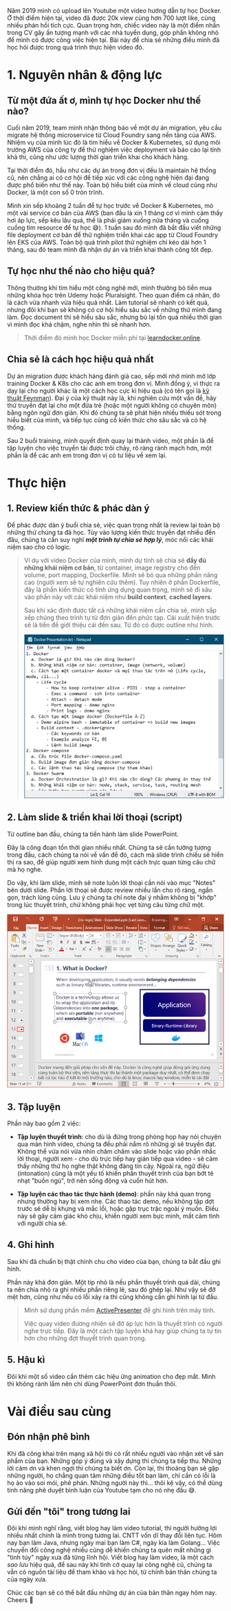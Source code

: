Năm 2019 mình có upload lên Youtube một video hướng dẫn tự học Docker. Ở thời điểm hiện tại, video đã được 20k view cùng hơn 700 lượt like, cùng nhiều phản hồi tích cực. Quan trọng hơn, chiếc video này là một điểm nhấn trong CV gây ấn tượng mạnh với các nhà tuyển dụng, góp phần không nhỏ để mình có được công việc hiện tại. Bài này để chia sẻ những điều mình đã học hỏi được trong quá trình thực hiện video đó.

# 1. Nguyên nhân & động lực

## Từ một đứa ất ơ, mình tự học Docker như thế nào?

Cuối năm 2019, team mình nhận thông báo về một dự án migration, yêu cầu migrate hệ thống microservice từ Cloud Foundry sang nền tảng của AWS. Nhiệm vụ của mình lúc đó là tìm hiểu về Docker & Kubernetes, sử dụng môi trường AWS của công ty để thử nghiệm việc deployment và báo cáo lại tính khả thi, cũng như ước lượng thời gian triển khai cho khách hàng.

Tại thời điểm đó, hầu như các dự án trong đơn vị đều là maintain hệ thống cũ, nên chẳng ai có cơ hội để tiếp xúc với các công nghệ hiện đại đang được phổ biến như thế này. Toàn bộ hiểu biết của mình về cloud cũng như Docker, là một con số 0 tròn trĩnh.

Mình xin sếp khoảng 2 tuần để tự học trước về Docker & Kubernetes, mò một vài service cơ bản của AWS (ban đầu là xin 1 tháng cơ vì mình cảm thấy hơi áp lực, sếp kêu lâu quá, thế là phải giảm xuống nửa tháng và cuống cuồng tìm resource để tự học 😅). 1 tuần sau đó mình đã bắt đầu viết những file deployment cơ bản để thử nghiệm triển khai các app từ Cloud Foundry lên EKS của AWS. Toàn bộ quá trình pilot thử nghiệm chỉ kéo dài hơn 1 tháng, sau đó team mình đã nhận dự án và triển khai thành công tốt đẹp.

## Tự học như thế nào cho hiệu quả?

Thông thường khi tìm hiểu một công nghệ mới, mình thường bỏ tiền mua những khóa học trên Udemy hoặc Pluralsight. Theo quan điểm cá nhân, đó là cách vừa nhanh vừa hiệu quả nhất. Làm tutorial sẽ nhanh có kết quả, nhưng đôi khi bạn sẽ không có cơ hội hiểu sâu sắc về những thứ mình đang làm. Đọc document thì sẽ hiểu sâu sắc, nhưng bù lại tốn quá nhiều thời gian vì mình đọc khá chậm, nghe nhìn thì sẽ nhanh hơn.

> Thời điểm đó mình học Docker miễn phí tại [learndocker.online](https://learndocker.online/courses).

## Chia sẻ là cách học hiệu quả nhất

Dự án migration được khách hàng đánh giá cao, sếp mới nhờ mình mở lớp training Docker & K8s cho các anh em trong đơn vị. Mình đồng ý, vì thực ra dạy lại cho người khác là một cách học cực kì hiệu quả (có tên gọi là [kỹ thuật Feynman](https://www.facebook.com/watch/?v=1781213878564212)). Đại ý của kỹ thuật này là, khi nghiên cứu một vấn đề, hãy thử truyền đạt lại cho một đứa trẻ (hoặc một người không có chuyên môn) bằng ngôn ngữ đơn giản. Khi đó chúng ta sẽ phát hiện nhiều thiếu sót trong hiểu biết của mình, và tiếp tục củng cố kiến thức cho sâu sắc và có hệ thống.

Sau 2 buổi training, mình quyết định quay lại thành video, một phần là để tập luyện cho việc truyền tải được trôi chảy, rõ ràng rành mạch hơn, một phần là để các anh em trong đơn vị có tư liệu về xem lại.

# Thực hiện

## 1. Review kiến thức & phác dàn ý

Để phác được dàn ý buổi chia sẻ, việc quan trọng nhất là review lại toàn bộ những thứ chúng ta đã học. Tùy vào lượng kiến thức truyền đạt nhiều đến đâu, chúng ta cần suy nghĩ ***một trình tự chia sẻ hợp lý***, móc nối các khái niệm sao cho có logic.

> Ví dụ với video Docker của mình, mình dự tính sẽ chia sẻ **đầy đủ những khái niệm cơ bản**, từ container, image registry cho đến volume, port mapping, Dockerfile. Mình sẽ bỏ qua những phần nâng cao (người xem sẽ tự nghiên cứu thêm). Tuy nhiên ở phần Dockerfile, đây là phần kiến thức có tính ứng dụng quan trọng, mình sẽ đi sâu vào phần này với các khái niệm như **build context**, **cached layers**.
>
> Sau khi xác định được tất cả những khái niệm cần chia sẻ, mình sắp xếp chúng theo trình tự từ đơn giản đến phức tạp. Cái xuất hiện trước sẽ là tiền đề giới thiệu cái đến sau. Từ đó có được outline như hình.
>
> ![Outline](https://raw.githubusercontent.com/nambach/viblo/master/posts/09/01-Outline.png)


## 2. Làm slide & triển khai lời thoại (script)

Từ outline ban đầu, chúng ta tiến hành làm slide PowerPoint.

Đây là công đoạn tốn thời gian nhiều nhất. Chúng ta sẽ cần tưởng tượng trong đầu, cách chúng ta nói về vấn đề đó, cách mà slide trình chiếu sẽ hiển thị ra sao, để giúp người xem hình dung một cách trực quan từng câu chữ mà họ nghe.

Do vậy, khi làm slide, mình sẽ note luôn lời thoại cần nói vào mục "Notes" bên dưới slide. Phần lời thoại sẽ được review nhiều lần cho rõ ràng, ngắn gọn, trách lủng củng. Lưu ý chúng ta chỉ note đại ý nhằm không bị "khớp" trong lúc thuyết trình, chứ không phải học vẹt từng câu từng chữ một.

![Slides](https://raw.githubusercontent.com/nambach/viblo/master/posts/09/02-slides.png)

## 3. Tập luyện

Phần này bao gồm 2 việc: 

- **Tập luyện thuyết trình**: cho dù là đứng trong phòng họp hay nói chuyện qua màn hình video, chúng ta đều phải nắm rõ những gì sẽ truyền đạt. Không thể vừa nói vừa nhìn chăm chăm vào slide hoặc vào phần nhắc lời thoại, người xem - cho dù trực tiếp hay gián tiếp qua video - sẽ cảm thấy những thứ họ nghe thật không đáng tin cậy. Ngoài ra, ngữ điệu (intonation) cũng là một yếu tố khiến phần thuyết trình của bạn bớt tẻ nhạt "buồn ngủ", trở nên sống động và cuốn hút hơn.

- **Tập luyện các thao tác thực hành (demo)**: phần này khá quan trọng nhưng thường hay bị xem nhẹ. Các thao tác demo, nếu không tập dợt trước sẽ dễ bị khựng và mắc lỗi, hoặc gặp trục trặc ngoài ý muốn. Điều này sẽ gây cảm giác khó chịu, khiến người xem bực mình, mất cảm tình với người chia sẻ.

## 4. Ghi hình

Sau khi đã chuẩn bị thật chỉnh chu cho video của bạn, chúng ta bắt đầu ghi hình.

Phần này khá đơn giản. Một tip nhỏ là nếu phần thuyết trình quá dài, chúng ta nên chia nhỏ ra ghi nhiều phần riêng lẻ, sau đó ghép lại. Như vậy sẽ đỡ mệt hơn, cũng như nếu có lỗi xảy ra thì cũng không cần ghi hình lại từ đầu.

> Mình sử dụng phần mềm [ActivePresenter](https://atomisystems.com/download) để ghi hình trên máy tính.
>
> Việc quay video đương nhiên sẽ đỡ áp lực hơn là thuyết trình có người nghe trực tiếp. Đây là một cách tập luyện khá hay giúp chúng ta tự tin hơn cho những đợt thuyết trình quan trọng.

## 5. Hậu kì

Đôi khi một số video cần thêm các hiệu ứng animation cho đẹp mắt. Mình thì không rành lắm nên chỉ dùng PowerPoint đơn thuần thôi.

# Vài điều sau cùng

## Đón nhận phê bình

Khi đã công khai trên mạng xã hội thì có rất nhiều người vào nhận xét về sản phẩm của bạn. Những góp ý đúng và xây dựng thì chúng ta tiếp thu. Những lời cảm ơn và khen ngợi thì chúng ta biết ơn. Còn lại, thi thoảng bạn sẽ gặp những người, họ chẳng quan tâm những điều tốt bạn làm, chỉ cần có lỗi là họ ào vào soi mói, phê phán. Những người này thì... thôi kệ vậy, có thể dùng tính năng phê duyệt bình luận của Youtube tạm cho nó nhẹ đầu 😅.

## Gửi đến "tôi" trong tương lai

Đôi khi mình nghĩ rằng, viết blog hay làm video tutorial, thì người hưởng lợi nhiều nhất chính là mình trong tương lai. CNTT vốn dĩ thay đổi liên tục. Hôm nay bạn làm Java, nhưng ngày mai bạn làm C#, ngày kia làm Golang... Việc chuyển đổi công nghệ nhiều cũng dễ khiến chúng ta quên mất những gì "tinh túy" ngày xưa đã từng lĩnh hội. Viết blog hay làm video, là một cách *sao lưu* hiệu quả, để sau này khi tình cờ quay lại công nghệ cũ, chúng ta vẫn có nguồn tài liệu để tham khảo và học hỏi, từ chính bản thân chúng ta của ngày xưa.

Chúc các bạn sẽ có thể bắt đầu những dự án của bản thân ngay hôm nay. Cheers 🍻